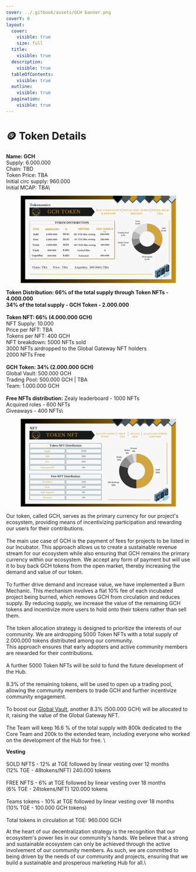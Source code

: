 ```yaml
---
cover: ../.gitbook/assets/GCH banner.png
coverY: 0
layout:
  cover:
    visible: true
    size: full
  title:
    visible: true
  description:
    visible: true
  tableOfContents:
    visible: true
  outline:
    visible: true
  pagination:
    visible: true
---
```


# 🪙 Token Details

**Name: GCH**\
Supply: 6.000.000\
Chain: TBD\
Token Price: TBA\
Initial circ supply: 960.000\
Initial MCAP: TBA\


<figure><img src="../.gitbook/assets/Brown Traditional Strategy Map Chart (8) (1).png" alt=""><figcaption></figcaption></figure>

**Token** **Distribution: 66% of the total supply through Token NFTs - 4.000.000**\
&#x20;                                        **34% of the total supply - GCH Token - 2.000.000**\
\
**Token NFT: 66% (4.000.000 GCH)**\
NFT Supply: 10.000\
Price per NFT: TBA\
Tokens per NFT: 400 GCH \
NFT breakdown: 5000 NFTs sold\
&#x20;                            3000 NFTs airdropped to the Global Gateway NFT holders \
&#x20;                            2000 NFTs Free\
\
**GCH Token: 34% (2.000.000 GCH)**\
Global Vault: 500.000 GCH\
Trading Pool: 500.000 GCH | TBA\
Team: 1.000.000 GCH\
\
**Free NFTs distribution:** Zealy leaderboard - 1000 NFTs\
&#x20;                                       Acquired roles - 600 NFTs\
&#x20;                                       Giveaways - 400 NFTs\


<figure><img src="../.gitbook/assets/10.png" alt=""><figcaption></figcaption></figure>

Our token, called GCH, serves as the primary currency for our project's ecosystem, providing means of incentivizing participation and rewarding our users for their contributions. \
\
The main use case of GCH is the payment of fees for projects to be listed in our Incubator. This approach allows us to create a sustainable revenue stream for our ecosystem while also ensuring that GCH remains the primary currency within our ecosystem. We accept any form of payment but will use it to buy back GCH tokens from the open market, thereby increasing the demand and value of our token.\
\
To further drive demand and increase value, we have implemented a Burn Mechanic. This mechanism involves a flat 10% fee of each incubated project being burned, which removes GCH from circulation and reduces supply. By reducing supply, we increase the value of the remaining GCH tokens and incentivize more users to hold onto their tokens rather than sell them.\
\
The token allocation strategy is designed to prioritize the interests of our community. We are airdropping 5000 Token NFTs with a total supply of 2.000.000 tokens distributed among our community.\
This approach ensures that early adopters and active community members are rewarded for their contributions. \
\
A further 5000 Token NFTs will be sold to fund the future development of the Hub.\
\
8.3% of the remaining tokens, will be used to open up a trading pool,  allowing the community members to trade GCH and further incentivize community engagement.\
\
To boost our [Global Vault](../core-features/global-vault.md), another 8.3% (500.000 GCH) will be allocated to it, raising the value of the Global Gateway NFT.\
\
The Team will keep 16.6 % of the total supply with 800k dedicated to the Core Team and 200k to the extended team, including everyone who worked on the development of the Hub for free. \


**Vesting**\
\
SOLD NFTS - 12% at TGE followed by linear vesting over 12 months\
(12% TGE - 48tokens/NFT) 240.000 tokens\
\
FREE NFTS - 6% at TGE followed by linear vesting over 18 months\
(6% TGE - 24tokens/NFT) 120.000 tokens\
\
Teams tokens - 10% at TGE followed by linear vesting over 18 months\
(10% TGE - 100.000 GCH tokens)\
\
Total tokens in circulation at TGE: 960.000 GCH

At the heart of our decentralization strategy is the recognition that our ecosystem's power lies in our community's hands. We believe that a strong and sustainable ecosystem can only be achieved through the active involvement of our community members. As such, we are committed to being driven by the needs of our community and projects, ensuring that we build a sustainable and prosperous marketing Hub for all.\
